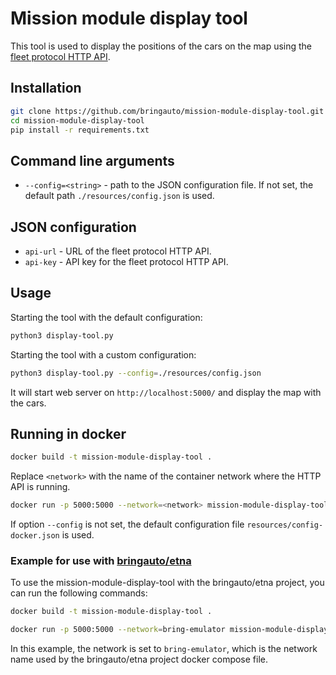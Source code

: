 # Mission module display tool

This tool is used to display the positions of the cars on the map using the [fleet protocol HTTP API](https://github.com/bringauto/fleet-protocol-http-api).

## Installation

```bash
git clone https://github.com/bringauto/mission-module-display-tool.git
cd mission-module-display-tool
pip install -r requirements.txt
```

## Command line arguments

* `--config=<string>` - path to the JSON configuration file. If not set, the default path `./resources/config.json` is used.

## JSON configuration

* `api-url` - URL of the fleet protocol HTTP API.
* `api-key` - API key for the fleet protocol HTTP API.

## Usage

Starting the tool with the default configuration:

```bash
python3 display-tool.py
```

Starting the tool with a custom configuration:

```bash
python3 display-tool.py --config=./resources/config.json
```

It will start web server on `http://localhost:5000/` and display the map with the cars.

## Running in docker

```bash
docker build -t mission-module-display-tool .
```

Replace `<network>` with the name of the container network where the HTTP API is running.

```bash
docker run -p 5000:5000 --network=<network> mission-module-display-tool --config=resources/config-docker.json
```

If option `--config` is not set, the default configuration file `resources/config-docker.json` is used.

### Example for use with [bringauto/etna](https://github.com/bringauto/etna)

To use the mission-module-display-tool with the bringauto/etna project, you can run the following commands:

```bash
docker build -t mission-module-display-tool .
```

```bash
docker run -p 5000:5000 --network=bring-emulator mission-module-display-tool --config=resources/config-docker.json
```

In this example, the network is set to `bring-emulator`, which is the network name used by the bringauto/etna project docker compose file.
